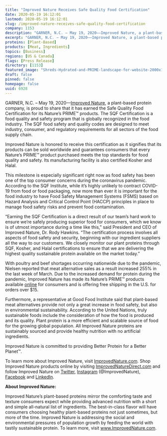 ```yaml
---
title: "Improved Nature Receives Safe Quality Food Certification"
date: 2020-05-19 16:12:01
lastmod: 2020-05-19 16:12:01
slug: /improved-nature-receives-safe-quality-food-certification
company: 1153
description: "GARNER, N.C. – May 19, 2020––Improved Nature, a plant-based protein company, is proud to share that it has earned the Safe Quality Food Certification for its Nature’s PRIME™ products. The SQF Certification is a food quality and safety program that is globally recognized in the food industry. The SQF food safety and quality codes are designed to meet industry, consumer, and regulatory requirements for all sectors of the food supply chain."
excerpt: "GARNER, N.C. – May 19, 2020––Improved Nature, a plant-based protein company, is proud to share that it has earned the Safe Quality Food Certification for its Nature’s PRIME™ products. The SQF Certification is a food quality and safety program that is globally recognized in the food industry. The SQF food safety and quality codes are designed to meet industry, consumer, and regulatory requirements for all sectors of the food supply chain."
proteins: [Plant-Based]
products: [Meat, Ingredients]
topics: [Business]
regions: [US & Canada]
flags: [Press Release]
directory: [1153]
featured_image: "Shreds-Hydrated-and-PRIME-landscape-for-website-2000x1083.jpg"
draft: false
pinned: false
homepage: false
uuid: 6928
---
```

<p>GARNER, N.C. – May 19, 2020––<a href="https://improvednature.com/">Improved Nature</a>, a plant-based protein company, is proud to share that it has earned the Safe Quality Food Certification for its Nature’s PRIME™ products. The SQF Certification is a food quality and safety program that is globally recognized in the food industry. The SQF food safety and quality codes are designed to meet industry, consumer, and regulatory requirements for all sectors of the food supply chain.</p>
<p>Improved Nature is honored to receive this certification as it signifies that its products can be sold worldwide and guarantees consumers that every Nature’s PRIME™ product purchased meets the top standards for food quality and safety. Its manufacturing facility is also certified Kosher and Halal.</p>
<p>This milestone is especially significant right now as food safety has been one of the top consumer concerns during the coronavirus pandemic. According to the SQF Institute, while it’s highly unlikely to contract COVID-19 from food or food packaging, now more than ever it is important for the food industry to have Food Safety Management Systems (FSMS) based on Hazard Analysis and Critical Control Point (HACCP) principles in place to manage food safety risks and prevent food contamination.</p>
<p>“Earning the SQF Certification is a direct result of our team’s hard work to ensure we’re safely producing superior food for consumers, which we know is of utmost importance during a time like this,” said President and CEO of Improved Nature, Dr. Rody Hawkins. “The certification process involves all aspects of food safety and security, beginning with our ingredient suppliers all the way to our customers. We closely monitor our plant proteins through SQF, Kosher, and Halal certifications to ensure that we are delivering the highest quality sustainable protein available on the market today.”</p>
<p>With poultry and beef shortages occurring nationwide due to the pandemic, Nielsen reported that meat alternative sales as a result increased 255% in the last week of March. Due to the increased demand for protein during the pandemic, Improved Nature has made its Nature’s PRIME™ products available <a href="https://improvednaturedirect.com/">online</a> for consumers and is offering free shipping in the U.S. for orders over $15.</p>
<p>Furthermore, a representative at Good Food Institute said that plant-based meat alternatives provide not only a great increase in food safety, but also in environmental sustainability. According to the United Nations, truly sustainable foods include the consideration of how the food is produced and its quality. Plant protein is a more efficient and scalable source of food for the growing global population. All Improved Nature proteins are sustainably sourced and provide healthy nutrition with no artificial ingredients.</p>
<p>Improved Nature is committed to providing Better Protein for a Better Planet™.</p>
<p>To learn more about Improved Nature, visit <a href="https://improvednature.com/">ImprovedNature.com</a>. Shop Improved Nature products online by visiting <a href="http://www.improvednaturedirect.com/">ImprovedNatureDirect.com</a> and follow Improved Nature on <a href="https://twitter.com/ImprovedNature">Twitter</a>, <a href="https://www.instagram.com/improvednature/">Instagram</a> (@ImprovedNature), <a href="https://www.facebook.com/ImprovedNature/">Facebook</a> and <a href="https://www.linkedin.com/company/improved-nature/">LinkedIn</a>.</p>
<p><strong>About Improved Nature:</strong></p>
<p>Improved Nature’s plant-based proteins mirror the comforting taste and texture consumers expect while providing advanced nutrition with a short and simple all-natural list of ingredients. The best-in-class flavor will have consumers choosing healthy plant-based proteins not just sometimes, but more of the time. Improved Nature is addressing the social and environmental pressures of population growth by feeding the world with tastily sustainable protein. To learn more, visit <a href="http://www.ImprovedNature.com">www.ImprovedNature.com</a>.</p>
